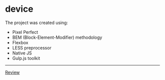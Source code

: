 # device

The project was created using:
* Pixel Perfect
* BEM (Block-Element-Modifier) methodology
* Flexbox
* LESS preprocessor
* Native JS
* Gulp.js toolkit

- - - -

[Review](https://ozz-rjq.github.io/device/)
